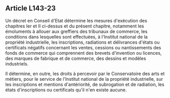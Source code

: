 Article L143-23
----
Un décret en Conseil d'Etat détermine les mesures d'exécution des chapitres Ier
et II ci-dessus et du présent chapitre, notamment les émoluments à allouer aux
greffiers des tribunaux de commerce, les conditions dans lesquelles sont
effectuées, à l'Institut national de la propriété industrielle, les
inscriptions, radiations et délivrances d'états ou certificats négatifs
concernant les ventes, cessions ou nantissements des fonds de commerce qui
comprennent des brevets d'invention ou licences, des marques de fabrique et de
commerce, des dessins et modèles industriels.

Il détermine, en outre, les droits à percevoir par le Conservatoire des arts et
métiers, pour le service de l'Institut national de la propriété industrielle,
sur les inscriptions et mentions d'antériorité, de subrogation et de radiation,
les états d'inscriptions ou certificats qu'il n'en existe aucune.
